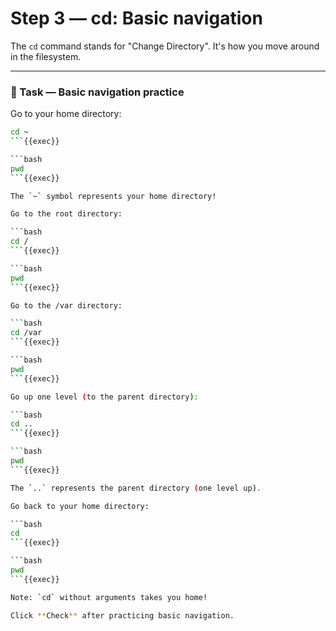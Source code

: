 # Step 3 — cd: Basic navigation

The `cd` command stands for "Change Directory". It's how you move around in the filesystem.

---

### 🚀 Task — Basic navigation practice

Go to your home directory:

```bash
cd ~
```{{exec}}

```bash
pwd
```{{exec}}

The `~` symbol represents your home directory!

Go to the root directory:

```bash
cd /
```{{exec}}

```bash
pwd
```{{exec}}

Go to the /var directory:

```bash
cd /var
```{{exec}}

```bash
pwd
```{{exec}}

Go up one level (to the parent directory):

```bash
cd ..
```{{exec}}

```bash
pwd
```{{exec}}

The `..` represents the parent directory (one level up).

Go back to your home directory:

```bash
cd
```{{exec}}

```bash
pwd
```{{exec}}

Note: `cd` without arguments takes you home!

Click **Check** after practicing basic navigation.